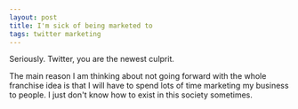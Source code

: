 ```yaml
---
layout: post
title: I'm sick of being marketed to
tags: twitter marketing
---
```


Seriously. Twitter, you are the newest culprit. 

The main reason I am thinking about not going forward with the whole franchise idea is that I will have to spend lots of time marketing my business to people. I just don't know how to exist in this society sometimes.